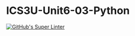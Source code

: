 # ICS3U-Unit6-03-Python

[![GitHub's Super Linter](https://github.com/Peter-Gemmell/ICS3U-Unit6-03-Python/workflows/GitHub's%20Super%20Linter/badge.svg)](https://github.com/Peter-Gemmell/ICS3U-Unit6-03-Python/actions)
